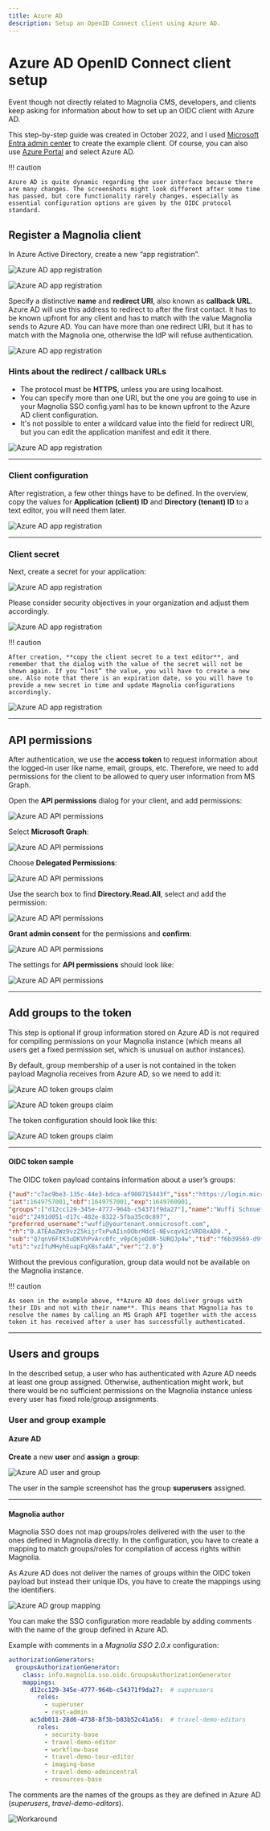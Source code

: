 ```yaml
---
title: Azure AD
description: Setup an OpenID Connect client using Azure AD.
---
```


# Azure AD OpenID Connect client setup

Event though not directly related to Magnolia CMS, developers, and clients keep asking for information about how to set up an OIDC client with Azure AD.

This step-by-step guide was created in October 2022, and I used [Microsoft Entra admin center](https://entra.microsoft.com/) to create the example client. Of course, you can also use [Azure Portal](https://portal.azure.com/) and select Azure AD.

!!! caution

    Azure AD is quite dynamic regarding the user interface because there are many changes. The screenshots might look different after some time has passed, but core functionality rarely changes, especially as essential configuration options are given by the OIDC protocol standard.

## Register a Magnolia client

In Azure Active Directory, create a new “app registration”.

![Azure AD app registration](_img/azuread-client/01_app_registration1.png)

![Azure AD app registration](_img/azuread-client/02_app_registration2.png)

Specify a distinctive **name** and **redirect URI**, also known as **callback URL**. Azure AD will use this address to redirect to after the first contact. It has to be known upfront for any client and has to match with the value Magnolia sends to Azure AD.
You can have more than one redirect URI, but it has to match with the Magnolia one, otherwise the IdP will refuse authentication.

![Azure AD app registration](_img/azuread-client/03_app_registration3.png)

### Hints about the redirect / callback URLs

- The protocol must be **HTTPS**, unless you are using localhost.
- You can specify more than one URI, but the one you are going to use in your Magnolia SSO config.yaml has to be known upfront to the Azure AD client configuration.
- It's not possible to enter a wildcard value into the field for redirect URI, but you can edit the application manifest and edit it there.

![Azure AD app registration](_img/azuread-client/04_app_registration-manifest.png)

---

### Client configuration

After registration, a few other things have to be defined. In the overview, copy the values for **Application (client) ID** and **Directory (tenant) ID** to a text editor, you will need them later.

![Azure AD app registration](_img/azuread-client/05_app_registration-advanced.png)

---

### Client secret

Next, create a secret for your application:

![Azure AD app registration](_img/azuread-client/06_app_registration-secret.png)

Please consider security objectives in your organization and adjust them accordingly.

![Azure AD app registration](_img/azuread-client/07_app_registration-secret-new.png)

!!! caution

    After creation, **copy the client secret to a text editor**, and remember that the dialog with the value of the secret will not be shown again. If you “lost” the value, you will have to create a new one. Also note that there is an expiration date, so you will have to provide a new secret in time and update Magnolia configurations accordingly.

![Azure AD app registration](_img/azuread-client/08_app_registration-secret-value.png)

---

## API permissions

After authentication, we use the **access token** to request information about the logged-in user like name, email, groups, etc.
Therefore, we need to add permissions for the client to be allowed to query user information from MS Graph.

Open the **API permissions** dialog for your client, and add permissions:

![Azure AD API permissions](_img/azuread-client/09_api-permissions.png)

Select **Microsoft Graph**:

![Azure AD API permissions](_img/azuread-client/10_api-permissions2.png)

Choose **Delegated Permissions**:

![Azure AD API permissions](_img/azuread-client/11_api-permissions3.png)

Use the search box to find **Directory.Read.All**, select and add the permission:

![Azure AD API permissions](_img/azuread-client/12_api-permissions4.png)

**Grant admin consent** for the permissions and **confirm**:

![Azure AD API permissions](_img/azuread-client/13_api-permissions5.png)

The settings for **API permissions** should look like:

![Azure AD API permissions](_img/azuread-client/14_api-permissions6.png)

---

## Add groups to the token

This step is optional if group information stored on Azure AD is not required for compiling permissions on your Magnolia instance (which means all users get a fixed permission set, which is unusual on author instances).

By default, group membership of a user is not contained in the token payload Magnolia receives from Azure AD, so we need to add it:

![Azure AD token groups claim](_img/azuread-client/15_token-groups-add.png)

![Azure AD token groups claim](_img/azuread-client/16_token-groups-add2.png)

The token configuration should look like this:

![Azure AD token groups claim](_img/azuread-client/17_token-groups-add3.png)

---

#### OIDC token sample

The OIDC token payload contains information about a user’s groups:

```json
{"aud":"c7ac9be3-135c-44e3-bdca-af908715443f","iss":"https://login.microsoftonline.com /yourtenant/v2.0",
"iat":1649757001,"nbf":1649757001,"exp":1649760901,
"groups":["d12cc129-345e-4777-964b-c54371f9da27"],"name":"Wuffi Schnueffelheimer",
"oid":"2491d051-d17c-402e-8322-5fba35c0c897",
"preferred_username":"wuffi@yourtenant.onmicrosoft.com",
"rh":"0.ATEAaZWz9vzZ5kijrTxPvAIinOObrMdcE-NEvcqvkIcVRD8xAD0.",
"sub":"Q7qnV6FtK3uDKVhPvArc0fc_v9pC6jeD8R-5URQJp4w","tid":"f6b39569-d9fc-48e6-a3ad-3c4 fbc02229c",
"uti":"vzIfuMHyhEuapFqXBsfaAA","ver":"2.0"}
```

Without the previous configuration, group data would not be available on the Magnolia instance.

!!! caution

    As seen in the example above, **Azure AD does deliver groups with their IDs and not with their name**. This means that Magnolia has to resolve the names by calling an MS Graph API together with the access token it has received after a user has successfully authenticated.

---

## Users and groups

In the described setup, a user who has authenticated with Azure AD needs at least one group assigned. Otherwise, authentication might work, but there would be no sufficient permissions on the Magnolia instance unless every user has fixed role/group assignments.

### User and group example

#### Azure AD

**Create** a new **user** and **assign** a **group**:

![Azure AD user and group](_img/azuread-client/18_test-user-and-group.png)

The user in the sample screenshot has the group **superusers** assigned.

---

#### Magnolia author

Magnolia SSO does not map groups/roles delivered with the user to the ones defined in Magnolia directly. In the configuration, you have to create a mapping to match groups/roles for compilation of access rights within Magnolia.

As Azure AD does not deliver the names of groups within the OIDC token payload but instead their unique IDs, you have to create the mappings using the identifiers.

![Azure AD group mapping](_img/azuread-client/19_group-mapping-azure.png)

You can make the SSO configuration more readable by adding comments with the name of the group defined in Azure AD.

Example with comments in a *Magnolia SSO 2.0.x* configuration:

```yaml
authorizationGenerators:
  groupsAuthorizationGenerator:
    class: info.magnolia.sso.oidc.GroupsAuthorizationGenerator
    mappings:
      d12cc129-345e-4777-964b-c54371f9da27:  # superusers
        roles:
          - superuser
          - rest-admin
      ac5db011-28d6-4738-8f3b-b83b52c41a56:  # travel-demo-editors
        roles:
          - security-base
          - travel-demo-editor
          - workflow-base
          - travel-demo-tour-editor
          - imaging-base
          - travel-demo-admincentral
          - resources-base
```

The comments are the names of the groups as they are defined in Azure AD (*superusers*, *travel-demo-editors*).

![Workaround](_img/azuread-client/bn_pig.jpg)
